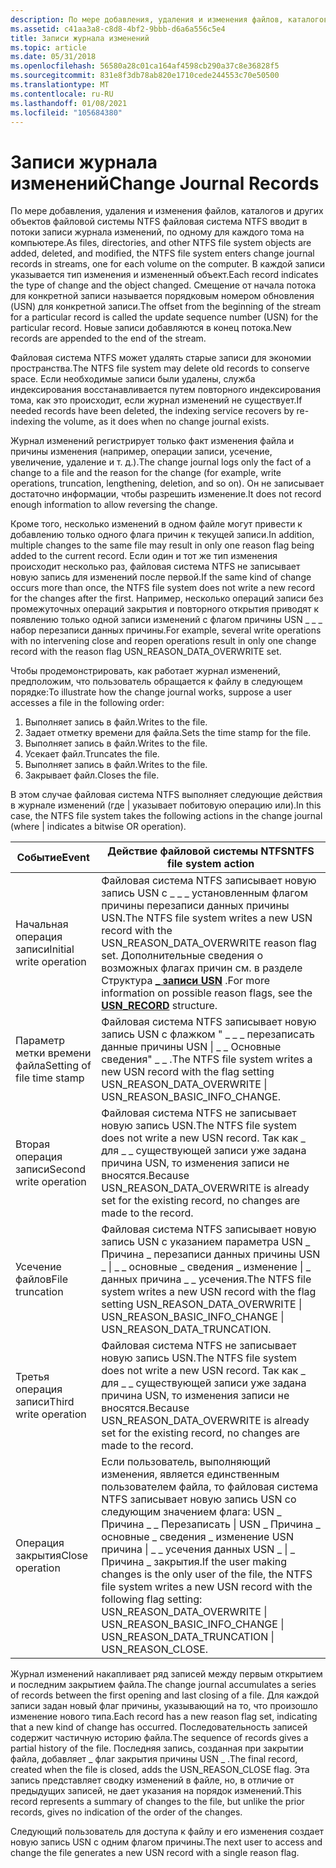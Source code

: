 ```yaml
---
description: По мере добавления, удаления и изменения файлов, каталогов и других объектов файловой системы NTFS файловая система NTFS вводит в потоки записи журнала изменений, по одному для каждого тома на компьютере.
ms.assetid: c41aa3a8-c8d8-4bf2-9bbb-d6a6a556c5e4
title: Записи журнала изменений
ms.topic: article
ms.date: 05/31/2018
ms.openlocfilehash: 56580a28c01ca164af4598cb290a37c8e36828f5
ms.sourcegitcommit: 831e8f3db78ab820e1710cede244553c70e50500
ms.translationtype: MT
ms.contentlocale: ru-RU
ms.lasthandoff: 01/08/2021
ms.locfileid: "105684380"
---
```

# <a name="change-journal-records"></a><span data-ttu-id="d5c1a-103">Записи журнала изменений</span><span class="sxs-lookup"><span data-stu-id="d5c1a-103">Change Journal Records</span></span>

<span data-ttu-id="d5c1a-104">По мере добавления, удаления и изменения файлов, каталогов и других объектов файловой системы NTFS файловая система NTFS вводит в потоки записи журнала изменений, по одному для каждого тома на компьютере.</span><span class="sxs-lookup"><span data-stu-id="d5c1a-104">As files, directories, and other NTFS file system objects are added, deleted, and modified, the NTFS file system enters change journal records in streams, one for each volume on the computer.</span></span> <span data-ttu-id="d5c1a-105">В каждой записи указывается тип изменения и измененный объект.</span><span class="sxs-lookup"><span data-stu-id="d5c1a-105">Each record indicates the type of change and the object changed.</span></span> <span data-ttu-id="d5c1a-106">Смещение от начала потока для конкретной записи называется порядковым номером обновления (USN) для конкретной записи.</span><span class="sxs-lookup"><span data-stu-id="d5c1a-106">The offset from the beginning of the stream for a particular record is called the update sequence number (USN) for the particular record.</span></span> <span data-ttu-id="d5c1a-107">Новые записи добавляются в конец потока.</span><span class="sxs-lookup"><span data-stu-id="d5c1a-107">New records are appended to the end of the stream.</span></span>

<span data-ttu-id="d5c1a-108">Файловая система NTFS может удалять старые записи для экономии пространства.</span><span class="sxs-lookup"><span data-stu-id="d5c1a-108">The NTFS file system may delete old records to conserve space.</span></span> <span data-ttu-id="d5c1a-109">Если необходимые записи были удалены, служба индексирования восстанавливается путем повторного индексирования тома, как это происходит, если журнал изменений не существует.</span><span class="sxs-lookup"><span data-stu-id="d5c1a-109">If needed records have been deleted, the indexing service recovers by re-indexing the volume, as it does when no change journal exists.</span></span>

<span data-ttu-id="d5c1a-110">Журнал изменений регистрирует только факт изменения файла и причины изменения (например, операции записи, усечение, увеличение, удаление и т. д.).</span><span class="sxs-lookup"><span data-stu-id="d5c1a-110">The change journal logs only the fact of a change to a file and the reason for the change (for example, write operations, truncation, lengthening, deletion, and so on).</span></span> <span data-ttu-id="d5c1a-111">Он не записывает достаточно информации, чтобы разрешить изменение.</span><span class="sxs-lookup"><span data-stu-id="d5c1a-111">It does not record enough information to allow reversing the change.</span></span>

<span data-ttu-id="d5c1a-112">Кроме того, несколько изменений в одном файле могут привести к добавлению только одного флага причин к текущей записи.</span><span class="sxs-lookup"><span data-stu-id="d5c1a-112">In addition, multiple changes to the same file may result in only one reason flag being added to the current record.</span></span> <span data-ttu-id="d5c1a-113">Если один и тот же тип изменения происходит несколько раз, файловая система NTFS не записывает новую запись для изменений после первой.</span><span class="sxs-lookup"><span data-stu-id="d5c1a-113">If the same kind of change occurs more than once, the NTFS file system does not write a new record for the changes after the first.</span></span> <span data-ttu-id="d5c1a-114">Например, несколько операций записи без промежуточных операций закрытия и повторного открытия приводят к появлению только одной записи изменений с флагом причины USN \_ \_ \_ набор перезаписи данных причины.</span><span class="sxs-lookup"><span data-stu-id="d5c1a-114">For example, several write operations with no intervening close and reopen operations result in only one change record with the reason flag USN\_REASON\_DATA\_OVERWRITE set.</span></span>

<span data-ttu-id="d5c1a-115">Чтобы продемонстрировать, как работает журнал изменений, предположим, что пользователь обращается к файлу в следующем порядке:</span><span class="sxs-lookup"><span data-stu-id="d5c1a-115">To illustrate how the change journal works, suppose a user accesses a file in the following order:</span></span>

1.  <span data-ttu-id="d5c1a-116">Выполняет запись в файл.</span><span class="sxs-lookup"><span data-stu-id="d5c1a-116">Writes to the file.</span></span>
2.  <span data-ttu-id="d5c1a-117">Задает отметку времени для файла.</span><span class="sxs-lookup"><span data-stu-id="d5c1a-117">Sets the time stamp for the file.</span></span>
3.  <span data-ttu-id="d5c1a-118">Выполняет запись в файл.</span><span class="sxs-lookup"><span data-stu-id="d5c1a-118">Writes to the file.</span></span>
4.  <span data-ttu-id="d5c1a-119">Усекает файл.</span><span class="sxs-lookup"><span data-stu-id="d5c1a-119">Truncates the file.</span></span>
5.  <span data-ttu-id="d5c1a-120">Выполняет запись в файл.</span><span class="sxs-lookup"><span data-stu-id="d5c1a-120">Writes to the file.</span></span>
6.  <span data-ttu-id="d5c1a-121">Закрывает файл.</span><span class="sxs-lookup"><span data-stu-id="d5c1a-121">Closes the file.</span></span>

<span data-ttu-id="d5c1a-122">В этом случае файловая система NTFS выполняет следующие действия в журнале изменений (где \| указывает побитовую операцию или).</span><span class="sxs-lookup"><span data-stu-id="d5c1a-122">In this case, the NTFS file system takes the following actions in the change journal (where \| indicates a bitwise OR operation).</span></span>



| <span data-ttu-id="d5c1a-123">Событие</span><span class="sxs-lookup"><span data-stu-id="d5c1a-123">Event</span></span>                                 | <span data-ttu-id="d5c1a-124">Действие файловой системы NTFS</span><span class="sxs-lookup"><span data-stu-id="d5c1a-124">NTFS file system action</span></span>                                                                                                                                                                                                                                                    |
|---------------------------------------|----------------------------------------------------------------------------------------------------------------------------------------------------------------------------------------------------------------------------------------------------------------------------|
| <span data-ttu-id="d5c1a-125">Начальная операция записи</span><span class="sxs-lookup"><span data-stu-id="d5c1a-125">Initial write operation</span></span><br/>    | <span data-ttu-id="d5c1a-126">Файловая система NTFS записывает новую запись USN с \_ \_ \_ установленным флагом причины перезаписи данных причины USN.</span><span class="sxs-lookup"><span data-stu-id="d5c1a-126">The NTFS file system writes a new USN record with the USN\_REASON\_DATA\_OVERWRITE reason flag set.</span></span> <span data-ttu-id="d5c1a-127">Дополнительные сведения о возможных флагах причин см. в разделе Структура [**\_ записи USN**](/windows/desktop/api/WinIoCtl/ns-winioctl-usn_record_v2) .</span><span class="sxs-lookup"><span data-stu-id="d5c1a-127">For more information on possible reason flags, see the [**USN\_RECORD**](/windows/desktop/api/WinIoCtl/ns-winioctl-usn_record_v2) structure.</span></span><br/>                                                     |
| <span data-ttu-id="d5c1a-128">Параметр метки времени файла</span><span class="sxs-lookup"><span data-stu-id="d5c1a-128">Setting of file time stamp</span></span><br/> | <span data-ttu-id="d5c1a-129">Файловая система NTFS записывает новую запись USN с флажком " \_ \_ \_ перезаписать данные причины USN \| \_ \_ Основные сведения" \_ \_ .</span><span class="sxs-lookup"><span data-stu-id="d5c1a-129">The NTFS file system writes a new USN record with the flag setting USN\_REASON\_DATA\_OVERWRITE \| USN\_REASON\_BASIC\_INFO\_CHANGE.</span></span><br/>                                                                                                                            |
| <span data-ttu-id="d5c1a-130">Вторая операция записи</span><span class="sxs-lookup"><span data-stu-id="d5c1a-130">Second write operation</span></span><br/>     | <span data-ttu-id="d5c1a-131">Файловая система NTFS не записывает новую запись USN.</span><span class="sxs-lookup"><span data-stu-id="d5c1a-131">The NTFS file system does not write a new USN record.</span></span> <span data-ttu-id="d5c1a-132">Так как \_ для \_ \_ существующей записи уже задана причина USN, то изменения записи не вносятся.</span><span class="sxs-lookup"><span data-stu-id="d5c1a-132">Because USN\_REASON\_DATA\_OVERWRITE is already set for the existing record, no changes are made to the record.</span></span><br/>                                                                                           |
| <span data-ttu-id="d5c1a-133">Усечение файлов</span><span class="sxs-lookup"><span data-stu-id="d5c1a-133">File truncation</span></span><br/>            | <span data-ttu-id="d5c1a-134">Файловая система NTFS записывает новую запись USN с указанием параметра USN \_ Причина \_ перезаписи данных причины USN \_ \| \_ \_ основные \_ сведения \_ изменение \| \_ данных причина \_ \_ усечения.</span><span class="sxs-lookup"><span data-stu-id="d5c1a-134">The NTFS file system writes a new USN record with the flag setting USN\_REASON\_DATA\_OVERWRITE \| USN\_REASON\_BASIC\_INFO\_CHANGE \| USN\_REASON\_DATA\_TRUNCATION.</span></span><br/>                                                                                           |
| <span data-ttu-id="d5c1a-135">Третья операция записи</span><span class="sxs-lookup"><span data-stu-id="d5c1a-135">Third write operation</span></span><br/>      | <span data-ttu-id="d5c1a-136">Файловая система NTFS не записывает новую запись USN.</span><span class="sxs-lookup"><span data-stu-id="d5c1a-136">The NTFS file system does not write a new USN record.</span></span> <span data-ttu-id="d5c1a-137">Так как \_ для \_ \_ существующей записи уже задана причина USN, то изменения записи не вносятся.</span><span class="sxs-lookup"><span data-stu-id="d5c1a-137">Because USN\_REASON\_DATA\_OVERWRITE is already set for the existing record, no changes are made to the record.</span></span><br/>                                                                                           |
| <span data-ttu-id="d5c1a-138">Операция закрытия</span><span class="sxs-lookup"><span data-stu-id="d5c1a-138">Close operation</span></span><br/>            | <span data-ttu-id="d5c1a-139">Если пользователь, выполняющий изменения, является единственным пользователем файла, то файловая система NTFS записывает новую запись USN со следующим значением флага: USN \_ Причина \_ \_ Перезаписать \| USN \_ Причина \_ основные \_ сведения \_ изменение USN причина \| \_ \_ усечения данных USN \_ \| \_ Причина \_ закрытия.</span><span class="sxs-lookup"><span data-stu-id="d5c1a-139">If the user making changes is the only user of the file, the NTFS file system writes a new USN record with the following flag setting: USN\_REASON\_DATA\_OVERWRITE \| USN\_REASON\_BASIC\_INFO\_CHANGE \| USN\_REASON\_DATA\_TRUNCATION \| USN\_REASON\_CLOSE.</span></span><br/> |



 

<span data-ttu-id="d5c1a-140">Журнал изменений накапливает ряд записей между первым открытием и последним закрытием файла.</span><span class="sxs-lookup"><span data-stu-id="d5c1a-140">The change journal accumulates a series of records between the first opening and last closing of a file.</span></span> <span data-ttu-id="d5c1a-141">Для каждой записи задан новый флаг причины, указывающий на то, что произошло изменение нового типа.</span><span class="sxs-lookup"><span data-stu-id="d5c1a-141">Each record has a new reason flag set, indicating that a new kind of change has occurred.</span></span> <span data-ttu-id="d5c1a-142">Последовательность записей содержит частичную историю файла.</span><span class="sxs-lookup"><span data-stu-id="d5c1a-142">The sequence of records gives a partial history of the file.</span></span> <span data-ttu-id="d5c1a-143">Последняя запись, созданная при закрытии файла, добавляет \_ флаг закрытия причины USN \_ .</span><span class="sxs-lookup"><span data-stu-id="d5c1a-143">The final record, created when the file is closed, adds the USN\_REASON\_CLOSE flag.</span></span> <span data-ttu-id="d5c1a-144">Эта запись представляет сводку изменений в файле, но, в отличие от предыдущих записей, не дает указания на порядок изменений.</span><span class="sxs-lookup"><span data-stu-id="d5c1a-144">This record represents a summary of changes to the file, but unlike the prior records, gives no indication of the order of the changes.</span></span>

<span data-ttu-id="d5c1a-145">Следующий пользователь для доступа к файлу и его изменения создает новую запись USN с одним флагом причины.</span><span class="sxs-lookup"><span data-stu-id="d5c1a-145">The next user to access and change the file generates a new USN record with a single reason flag.</span></span>

 

 




